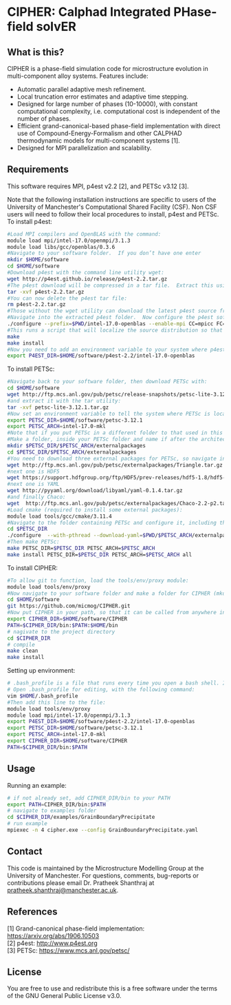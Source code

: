 # CIPHER: Calphad Integrated PHase-field solvER

## What is this?

CIPHER is a phase-field simulation code for microstructure evolution in multi-component alloy systems. Features include:

- Automatic parallel adaptive mesh refinement.
- Local truncation error estimates and adaptive time stepping.
- Designed for large number of phases (10-10000), with constant computational complexity, i.e. computational cost is independent of the number of phases.
- Efficient grand-canonical-based phase-field implementation with direct use of Compound-Energy-Formalism and other CALPHAD thermodynamic models for multi-component systems [1].
- Designed for MPI parallelization and scalability.

## Requirements

This software requires MPI, p4est v2.2 [2], and PETSc v3.12 [3]. 

Note that the following installation instructions are specific to users of the University of Manchester's Computational Shared Facility (CSF).  Non CSF users will need to follow their local procedures to install, p4est and PETSc.  
To install p4est:
```bash
#Load MPI compilers and OpenBLAS with the command:
module load mpi/intel-17.0/openmpi/3.1.3
module load libs/gcc/openblas/0.3.6
#Navigate to your software folder.  If you don’t have one enter
mkdir $HOME/software
cd $HOME/software
#Download p4est with the command line utility wget:
wget http://p4est.github.io/release/p4est-2.2.tar.gz
#The p4est download will be compressed in a tar file.  Extract this using:  
tar -xvf p4est-2.2.tar.gz
#You can now delete the p4est tar file:
rm p4est-2.2.tar.gz
#Those without the wget utility can download the latest p4est source from http://www.p4est.org and unpack, for eg., to ~/software/p4est-2.2.
#Navigate into the extracted p4est folder.  Now configure the p4est software library, with the correct command arguments (flags):
./configure --prefix=$PWD/intel-17.0-openblas --enable-mpi CC=mpicc FC=mpif90 F77=mpif77 CXX=mpic++ CFLAGS='-O2 -msse4.2 -axSSE4.2,AVX,CORE-AVX2' CXXFLAGS='-O2 -msse4.2 -axSSE4.2,AVX,CORE-AVX2' FFLAGS='-O2 -msse4.2 -axSSE4.2,AVX,CORE-AVX2' BLAS_LIBS=$OPENBLASDIR/lib/libopenblas.a
#This runs a script that will localize the source distribution so that it will compile and load on your local system.  Next enter:
make
make install
#Now you need to add an environment variable to your system where p4est is located
export P4EST_DIR=$HOME/software/p4est-2.2/intel-17.0-openblas 
```

To install PETSc:
```bash
#Navigate back to your software folder, then download PETSc with:
cd $HOME/software
wget http://ftp.mcs.anl.gov/pub/petsc/release-snapshots/petsc-lite-3.12.1.tar.gz
#and extract it with the tar utility:
tar -xvf petsc-lite-3.12.1.tar.gz
#Now set an environment variable to tell the system where PETSc is located:
export PETSC_DIR=$HOME/software/petsc-3.12.1
export PETSC_ARCH=intel-17.0-mkl
#Note that if you put PETSc in a different folder to that used in this example, you will need to alter this variable.
#Make a folder, inside your PETSc folder and name if after the architecture that you will be using (eg mkdir intel-17.0-mkl).  Make another folder, inside the architecture folder for your external packages and name it ‘external packages’ (eg mkdir intel-17.0-mkl/externalpackages).  Add another line to .bash_profile to set an environment variable to specify what architecture PETSc will use:
mkdir $PETSC_DIR/$PETSC_ARCH/externalpackages
cd $PETSC_DIR/$PETSC_ARCH/externalpackages
#You need to download three external packages for PETSc, so navigate into the external packages folder.  The first of these is Triangle:
wget http://ftp.mcs.anl.gov/pub/petsc/externalpackages/Triangle.tar.gz
#next one is HDF5
wget https://support.hdfgroup.org/ftp/HDF5/prev-releases/hdf5-1.8/hdf5-1.8.18/src/hdf5-1.8.18.tar.gz
#next one is YAML
wget http://pyyaml.org/download/libyaml/yaml-0.1.4.tar.gz
#and finally Chaco:
wget  http://ftp.mcs.anl.gov/pub/petsc/externalpackages/Chaco-2.2-p2.tar.gz
#Load cmake (required to install some external packages):
module load tools/gcc/cmake/3.11.4
#Navigate to the folder containing PETSc and configure it, including the necessary flags:
cd $PETSC_DIR
./configure  --with-pthread --download-yaml=$PWD/$PETSC_ARCH/externalpackages/yaml-0.1.4.tar.gz --download-metis --download-parmetis --download-chaco=$PWD/$PETSC_ARCH/externalpackages/Chaco-2.2-p2.tar.gz --with-mkl_pardiso-dir=$MKLROOT --with-mkl_sparse-dir=$MKLROOT --with-mkl_sparse_optimize-dir=$MKLROOT --download-hypre --download-ml --download-triangle=$PWD/$PETSC_ARCH/externalpackages/Triangle.tar.gz --download-ctetgen --download-hdf5=$PWD/$PETSC_ARCH/externalpackages/hdf5-1.8.18.tar.gz --with-zlib --with-p4est-dir=$P4EST_DIR --with-blaslapack-dir=$MKLROOT --with-cxx-dialect=C++11 --with-debugging=0 COPTFLAGS="-O2 -msse4.2 -axSSE4.2,AVX,CORE-AVX2" CXXOPTFLAGS="-O2 -msse4.2 -axSSE4.2,AVX,CORE-AVX2" FOPTFLAGS="-O2 -msse4.2 -axSSE4.2,AVX,CORE-AVX2" PETSC_ARCH=$PETSC_ARCH PETSC_DIR=$PETSC_DIR
#Then make PETSc:
make PETSC_DIR=$PETSC_DIR PETSC_ARCH=$PETSC_ARCH
make install PETSC_DIR=$PETSC_DIR PETSC_ARCH=$PETSC_ARCH all
```

To install CIPHER:
```bash
#To allow git to function, load the tools/env/proxy module:
module load tools/env/proxy
#Now navigate to your software folder and make a folder for CIPHER (mkdir CIPHER).  Go to the CIPHER github page (https://github.com/micmog/CIPHER).  Click on the button ‘Clone or Download’ and select ‘Download ZIP’.  Go to your Downloads folder, move the download to your software folder and rename it CIPHER.  You can also gain CIPHER by navigating to your software folder and using Git clone:
cd $HOME/software
git https://github.com/micmog/CIPHER.git
#Now put CIPHER in your path, so that it can be called from anywhere in your system.
export CIPHER_DIR=$HOME/software/CIPHER
PATH=$CIPHER_DIR/bin:$PATH:$HOME/bin
# nagivate to the project directory
cd $CIPHER_DIR
# compile 
make clean
make install
```

Setting up environment:
```bash
# .bash_profile is a file that runs every time you open a bash shell. It is convenient to define all the environment variables there so it's available everytime you log on to the CSF.
# Open .bash_profile for editing, with the following command:
vim $HOME/.bash_profile
#Then add this line to the file:
module load tools/env/proxy
module load mpi/intel-17.0/openmpi/3.1.3
export P4EST_DIR=$HOME/software/p4est-2.2/intel-17.0-openblas 
export PETSC_DIR=$HOME/software/petsc-3.12.1
export PETSC_ARCH=intel-17.0-mkl
export CIPHER_DIR=$HOME/software/CIPHER
PATH=$CIPHER_DIR/bin:$PATH
```

## Usage

Running an example:
```bash
# if not already set, add CIPHER_DIR/bin to your PATH
export PATH=CIPHER_DIR/bin:$PATH
# navigate to examples folder
cd $CIPHER_DIR/examples/GrainBoundaryPrecipitate
# run example
mpiexec -n 4 cipher.exe --config GrainBoundaryPrecipitate.yaml
```

## Contact

This code is maintained by the Microstructure Modelling Group at the University of Manchester. 
For questions, comments, bug-reports or contributions please email Dr. Pratheek Shanthraj at pratheek.shanthraj@manchester.ac.uk.

## References

[1] Grand-canonical phase-field implementation: https://arxiv.org/abs/1906.10503  
[2] p4est: http://www.p4est.org    
[3] PETSc: https://www.mcs.anl.gov/petsc/  

## License

You are free to use and redistribute this is a free software under the terms of the GNU General Public License v3.0.
 
